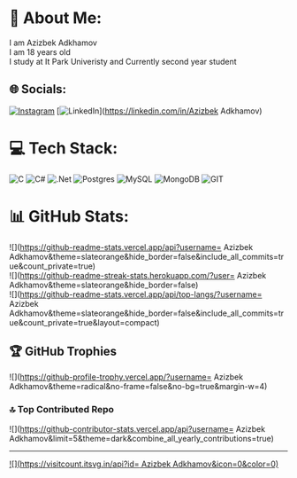 # 💫 About Me:
I am Azizbek Adkhamov <br>I am 18 years old <br>I study at It Park Univeristy and Currently second year student


## 🌐 Socials:
[![Instagram](https://img.shields.io/badge/Instagram-%23E4405F.svg?logo=Instagram&logoColor=white)](https://instagram.com/Adkhamovaz) [![LinkedIn](https://img.shields.io/badge/LinkedIn-%230077B5.svg?logo=linkedin&logoColor=white)](https://linkedin.com/in/Azizbek Adkhamov) 

# 💻 Tech Stack:
![C](https://img.shields.io/badge/c-%2300599C.svg?style=for-the-badge&logo=c&logoColor=white) ![C#](https://img.shields.io/badge/c%23-%23239120.svg?style=for-the-badge&logo=c-sharp&logoColor=white) ![.Net](https://img.shields.io/badge/.NET-5C2D91?style=for-the-badge&logo=.net&logoColor=white) ![Postgres](https://img.shields.io/badge/postgres-%23316192.svg?style=for-the-badge&logo=postgresql&logoColor=white) ![MySQL](https://img.shields.io/badge/mysql-%2300000f.svg?style=for-the-badge&logo=mysql&logoColor=white) ![MongoDB](https://img.shields.io/badge/MongoDB-%234ea94b.svg?style=for-the-badge&logo=mongodb&logoColor=white) ![GIT](https://img.shields.io/badge/Git-fc6d26?style=for-the-badge&logo=git&logoColor=white)
# 📊 GitHub Stats:
![](https://github-readme-stats.vercel.app/api?username= Azizbek Adkhamov&theme=slateorange&hide_border=false&include_all_commits=true&count_private=true)<br/>
![](https://github-readme-streak-stats.herokuapp.com/?user= Azizbek Adkhamov&theme=slateorange&hide_border=false)<br/>
![](https://github-readme-stats.vercel.app/api/top-langs/?username= Azizbek Adkhamov&theme=slateorange&hide_border=false&include_all_commits=true&count_private=true&layout=compact)

## 🏆 GitHub Trophies
![](https://github-profile-trophy.vercel.app/?username= Azizbek Adkhamov&theme=radical&no-frame=false&no-bg=true&margin-w=4)

### 🔝 Top Contributed Repo
![](https://github-contributor-stats.vercel.app/api?username= Azizbek Adkhamov&limit=5&theme=dark&combine_all_yearly_contributions=true)

---
[![](https://visitcount.itsvg.in/api?id= Azizbek Adkhamov&icon=0&color=0)](https://visitcount.itsvg.in)

<!-- Proudly created with GPRM ( https://gprm.itsvg.in ) -->
